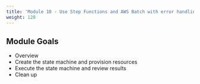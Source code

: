 ```yaml
---
title: 'Module 10 - Use Step Functions and AWS Batch with error handling'
weight: 120
---
```


## Module Goals

- Overview
- Create the state machine and provision resources
- Execute the state machine and review results
- Clean up
